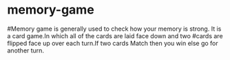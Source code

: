 # memory-game


#Memory game is generally used to check how your memory is strong. It is a card game.In which all of the cards are laid face down and two #cards are flipped face up over each turn.If two cards Match then you win else go for another turn. 
